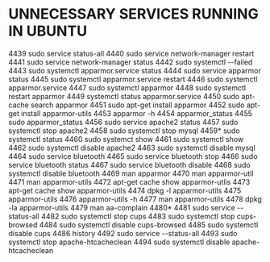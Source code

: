 # UNNECESSARY SERVICES RUNNING IN UBUNTU


4439  sudo service status-all
 4440  sudo service network-manager restart
 4441  sudo service network-manager status
 4442  sudo systemctl --failed
 4443  sudo systemctl apparmor.service status
 4444  sudo service apparmor status
 4445  sudo systemctl apparmor.service restart
 4446  sudo systemctl apparmor.service 
 4447  sudo systemctl apparmor
 4448  sudo systemctl restart apparmor 
 4449  systemctl  status apparmor.service
 4450  sudo apt-cache search apparmor
 4451  sudo apt-get install apparmor
 4452  sudo apt-get install apparmor-utils
 4453  apparmor -h
 4454  apparmor_status 
 4455  sudo apparmor_status 
 4456  sudo service apache2 status
 4457  sudo systemctl stop apache2
 4458  sudo systemctl stop mysql
 4459* sudo systemctl status 
 4460  sudo systemct show
 4461  sudo systemctl show
 4462  sudo systemctl disable apache2
 4463  sudo systemctl disable mysql
 4464  sudo service bluetooth
 4465  sudo service bluetooth stop
 4466  sudo service bluetooth status
 4467  sudo service bluetooth disable
 4468  sudo systemctl disable bluetooth
 4469  man apparmor
 4470  man apparmor-util
 4471  man apparmor-utils
 4472  apt-get cache show apparmor-utlis
 4473  apt-get cache show apparmor-utils
 4474  dpkg -l apparmor-utils
 4475  apparmor-utils
 4476  apparmor-utils -h
 4477  man apparmor-utils 
 4478  dpkg -la apparmor-utils 
 4479  man aa-complain
 4480* 
 4481  sudo service --status-all
 4482  sudo systemctl stop cups
 4483  sudo systemctl stop cups-browsed
 4484  sudo systemctl disable cups-browsed
 4485  sudo systemctl disable cups
 4486  history
 4492  sudo service --status-all
 4493  sudo systemctl stop apache-htcacheclean
 4494  sudo systemctl disable apache-htcacheclean

